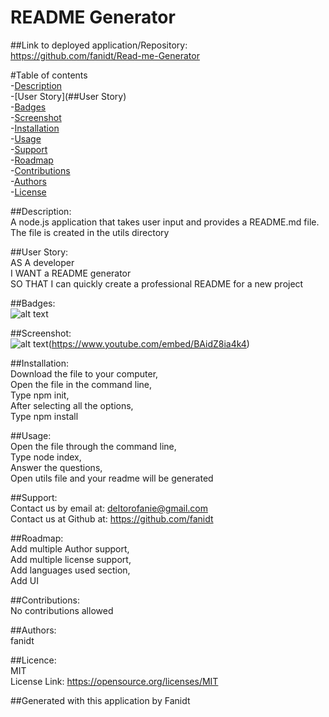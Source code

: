 # README Generator

  ##Link to deployed application/Repository: <br />
  https://github.com/fanidt/Read-me-Generator

 #Table of contents <br />
 -[Description](##Description) <br />
  -[User Story](##User Story) <br />
 -[Badges](##Badges) <br />
  -[Screenshot](##Screenshot) <br />
 -[Installation](##Installation) <br />
 -[Usage](##Usage) <br />
 -[Support](##Support) <br />
  -[Roadmap](##Roadmap) <br />
 -[Contributions](##Contributions) <br />
 -[Authors](##Authors) <br />
 -[License](##Licence) <br />

  ##Description: <br />
  A node.js application that takes user input and provides a README.md file. The file is created in the utils directory

  ##User Story: <br />
  AS A developer  <br />  I WANT a README generator <br /> SO THAT I can quickly create a professional README for a new project
  
  ##Badges: <br />
  ![alt text](https://img.shields.io/badge/license-MIT-green)
  
  ##Screenshot: <br />
    ![alt text](https://img.youtube.com/BAidZ8ia4k4/0.jpg)(https://www.youtube.com/embed/BAidZ8ia4k4)
  
  ##Installation: <br />
  Download the file to your computer, <br />Open the file in the command line, <br />Type npm init, <br /> After selecting all the options,  <br />Type npm install

  ##Usage: <br />
    Open the file through the command line, <br /> Type node index, <br /> Answer the questions, <br /> Open utils file and your readme will be generated

  ##Support: <br />
  Contact us by email at: deltorofanie@gmail.com <br />
  Contact us at Github at: https://github.com/fanidt

  ##Roadmap: <br />
  Add multiple Author support, <br /> Add multiple license support, <br />  Add languages used section, <br /> Add UI

  ##Contributions: <br />
  No contributions allowed

  ##Authors: <br />
  fanidt
  
  ##Licence: <br />
  MIT <br />
  License Link: https://opensource.org/licenses/MIT

##Generated with this application by Fanidt 
